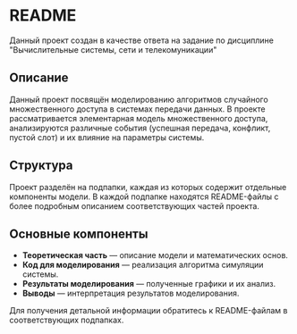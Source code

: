 # README
Данный проект создан в качестве ответа на задание по дисциплине "Вычислительные системы, сети и телекомуникации"
## Описание
Данный проект посвящён моделированию алгоритмов случайного множественного доступа в системах передачи данных. В проекте рассматривается элементарная модель множественного доступа, анализируются различные события (успешная передача, конфликт, пустой слот) и их влияние на параметры системы.

## Структура
Проект разделён на подпапки, каждая из которых содержит отдельные компоненты модели. В каждой подпапке находятся README-файлы с более подробным описанием соответствующих частей проекта.

## Основные компоненты
- **Теоретическая часть** — описание модели и математических основ.
- **Код для моделирования** — реализация алгоритма симуляции системы.
- **Результаты моделирования** — полученные графики и их анализ.
- **Выводы** — интерпретация результатов моделирования.

Для получения детальной информации обратитесь к README-файлам в соответствующих подпапках.

